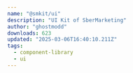 ```yaml
---
name: "@smkit/ui"
description: "UI Kit of SberMarketing"
author: "ghostmodd"
downloads: 623
updated: "2025-03-06T16:40:10.211Z"
tags: 
  - component-library
  - ui
---
```

